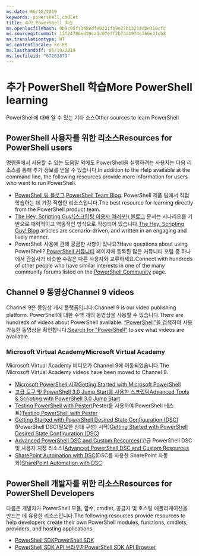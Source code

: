 ```yaml
---
ms.date: 06/18/2019
keywords: powershell,cmdlet
title: 추가 PowerShell 학습
ms.openlocfilehash: 9b9c95f1348edf90221fb9e27b13218cbe310cfc
ms.sourcegitcommit: 13f24786ed39ca1c07eff2b73a1974c366e31cb8
ms.translationtype: HT
ms.contentlocale: ko-KR
ms.lasthandoff: 06/19/2019
ms.locfileid: "67263879"
---
```

# <a name="more-powershell-learning"></a><span data-ttu-id="51180-103">추가 PowerShell 학습</span><span class="sxs-lookup"><span data-stu-id="51180-103">More PowerShell learning</span></span>

<span data-ttu-id="51180-104">PowerShell에 대해 알 수 있는 기타 소스</span><span class="sxs-lookup"><span data-stu-id="51180-104">Other sources to learn PowerShell</span></span>

## <a name="resources-for-powershell-users"></a><span data-ttu-id="51180-105">PowerShell 사용자를 위한 리소스</span><span class="sxs-lookup"><span data-stu-id="51180-105">Resources for PowerShell users</span></span>

<span data-ttu-id="51180-106">명령줄에서 사용할 수 있는 도움말 외에도 PowerShell을 실행하려는 사용자는 다음 리소스를 통해 추가 정보를 얻을 수 있습니다.</span><span class="sxs-lookup"><span data-stu-id="51180-106">In addition to the Help available at the command line, the following resources provide more information for users who want to run PowerShell.</span></span>

- <span data-ttu-id="51180-107">[PowerShell 팀 블로그](https://devblogs.microsoft.com/powershell/).</span><span class="sxs-lookup"><span data-stu-id="51180-107">[PowerShell Team Blog](https://devblogs.microsoft.com/powershell/).</span></span> <span data-ttu-id="51180-108">PowerShell 제품 팀에서 직접 학습하는 데 가장 적합한 리소스입니다.</span><span class="sxs-lookup"><span data-stu-id="51180-108">The best resource for learning directly from the PowerShell product team.</span></span>
- <span data-ttu-id="51180-109">[The Hey, Scripting Guy!(스크립팅 이용자 여러분!) 블로그](https://devblogs.microsoft.com/scripting/) 문서는 시나리오를 기반으로 매력적이고 역동적인 방식으로 작성되어 있습니다.</span><span class="sxs-lookup"><span data-stu-id="51180-109">[The Hey, Scripting Guy! Blog](https://devblogs.microsoft.com/scripting/) articles are scenario-driven, and written in an engaging and lively manner.</span></span>
- <span data-ttu-id="51180-110">PowerShell 사용에 관해 궁금한 사항이 있나요?</span><span class="sxs-lookup"><span data-stu-id="51180-110">Have questions about using PowerShell?</span></span> <span data-ttu-id="51180-111">[PowerShell 커뮤니티](/powershell/#pivot=main&panel=community) 페이지에 등록된 많은 커뮤니티 포럼 중 하나에서 관심사가 비슷한 수많은 다른 사용자와 교류하세요.</span><span class="sxs-lookup"><span data-stu-id="51180-111">Connect with hundreds of other people who have similar interests in one of the many community forums listed on the [PowerShell Community](/powershell/#pivot=main&panel=community) page.</span></span>

## <a name="channel-9-videos"></a><span data-ttu-id="51180-112">Channel 9 동영상</span><span class="sxs-lookup"><span data-stu-id="51180-112">Channel 9 videos</span></span>

<span data-ttu-id="51180-113">Channel 9은 동영상 게시 플랫폼입니다.</span><span class="sxs-lookup"><span data-stu-id="51180-113">Channel 9 is our video publishing platform.</span></span> <span data-ttu-id="51180-114">PowerShell에 대한 수백 개의 동영상을 사용할 수 있습니다.</span><span class="sxs-lookup"><span data-stu-id="51180-114">There are hundreds of videos about PowerShell available.</span></span> <span data-ttu-id="51180-115">[“PowerShell”을 검색](https://channel9.msdn.com/Search?term=PowerShell&sortBy=top-rated)하여 사용 가능한 동영상을 확인합니다.</span><span class="sxs-lookup"><span data-stu-id="51180-115">[Search for "PowerShell"](https://channel9.msdn.com/Search?term=PowerShell&sortBy=top-rated) to see what videos are available.</span></span>

### <a name="microsoft-virtual-academy"></a><span data-ttu-id="51180-116">Microsoft Virtual Academy</span><span class="sxs-lookup"><span data-stu-id="51180-116">Microsoft Virtual Academy</span></span>

<span data-ttu-id="51180-117">Microsoft Virtual Academy 비디오가 Channel 9에 이동되었습니다.</span><span class="sxs-lookup"><span data-stu-id="51180-117">The Microsoft Virtual Academy videos have been moved to Channel 9.</span></span>

- [<span data-ttu-id="51180-118">Microsoft PowerShell 시작</span><span class="sxs-lookup"><span data-stu-id="51180-118">Getting Started with Microsoft PowerShell</span></span>](https://channel9.msdn.com/Series/Getting-Started-with-Microsoft-PowerShell)
- [<span data-ttu-id="51180-119">고급 도구 및 PowerShell 3.0 Jump Start를 사용한 스크립팅</span><span class="sxs-lookup"><span data-stu-id="51180-119">Advanced Tools & Scripting with PowerShell 3.0 Jump Start</span></span>](https://channel9.msdn.com/Series/Advanced-Tools-and-Scripting-with-PowerShell-3.0-Jump-Start)
- <span data-ttu-id="51180-120">[Testing PowerShell with Pester](https://channel9.msdn.com/Series/Testing-PowerShell-with-Pester)(Pester를 사용하여 PowerShell 테스트)</span><span class="sxs-lookup"><span data-stu-id="51180-120">[Testing PowerShell with Pester](https://channel9.msdn.com/Series/Testing-PowerShell-with-Pester)</span></span>
- <span data-ttu-id="51180-121">[Getting Started with PowerShell Desired State Configuration (DSC)](https://channel9.msdn.com/Series/Getting-Started-with-PowerShell-DSC)(PowerShell DSC(필요한 상태 구성) 시작)</span><span class="sxs-lookup"><span data-stu-id="51180-121">[Getting Started with PowerShell Desired State Configuration (DSC)](https://channel9.msdn.com/Series/Getting-Started-with-PowerShell-DSC)</span></span>
- <span data-ttu-id="51180-122">[Advanced PowerShell DSC and Custom Resources](https://channel9.msdn.com/Series/Advanced-PowerShell-DSC-and-Custom-Resources)(고급 PowerShell DSC 및 사용자 지정 리소스)</span><span class="sxs-lookup"><span data-stu-id="51180-122">[Advanced PowerShell DSC and Custom Resources](https://channel9.msdn.com/Series/Advanced-PowerShell-DSC-and-Custom-Resources)</span></span>
- <span data-ttu-id="51180-123">[SharePoint Automation with DSC](https://channel9.msdn.com/Series/SharePoint-Automation-with-DSC)(DSC를 사용한 SharePoint 자동화)</span><span class="sxs-lookup"><span data-stu-id="51180-123">[SharePoint Automation with DSC](https://channel9.msdn.com/Series/SharePoint-Automation-with-DSC)</span></span>

## <a name="resources-for-powershell-developers"></a><span data-ttu-id="51180-124">PowerShell 개발자를 위한 리소스</span><span class="sxs-lookup"><span data-stu-id="51180-124">Resources for PowerShell Developers</span></span>

<span data-ttu-id="51180-125">다음은 개발자가 PowerShell 모듈, 함수, cmdlet, 공급자 및 호스팅 애플리케이션을 만드는 데 유용한 리소스입니다.</span><span class="sxs-lookup"><span data-stu-id="51180-125">The following resources provide resources to help developers create their own PowerShell modules, functions, cmdlets, providers, and hosting applications.</span></span>

- [<span data-ttu-id="51180-126">PowerShell SDK</span><span class="sxs-lookup"><span data-stu-id="51180-126">PowerShell SDK</span></span>](/powershell/developer/windows-powershell)
- [<span data-ttu-id="51180-127">PowerShell SDK API 브라우저</span><span class="sxs-lookup"><span data-stu-id="51180-127">PowerShell SDK API Browser</span></span>](/dotnet/api/system.management.automation)
